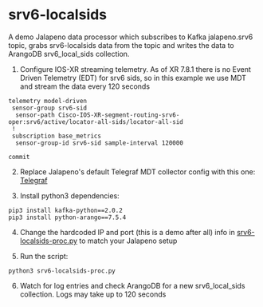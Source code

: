 # srv6-localsids
A demo Jalapeno data processor which subscribes to Kafka jalapeno.srv6 topic, grabs srv6-localsids data from the topic and writes the data to ArangoDB srv6_local_sids collection.

1. Configure IOS-XR streaming telemetry. As of XR 7.8.1 there is no Event Driven Telemetry (EDT) for srv6 sids, so in this example we use MDT and stream the data every 120 seconds
   
```
telemetry model-driven
 sensor-group srv6-sid
  sensor-path Cisco-IOS-XR-segment-routing-srv6-oper:srv6/active/locator-all-sids/locator-all-sid
 !
 subscription base_metrics
  sensor-group-id srv6-sid sample-interval 120000

commit
```
2. Replace Jalapeno's default Telegraf MDT collector config with this one:
   [Telegraf](./telegraf_ingress_cfg.yaml)

3. Install python3 dependencies:

```
pip3 install kafka-python==2.0.2
pip3 install python-arango==7.5.4
```

4. Change the hardcoded IP and port (this is a demo after all) info in [srv6-localsids-proc.py](./srv6-localsids-proc.py) to match your Jalapeno setup 
   
5. Run the script:
```
python3 srv6-localsids-proc.py
```

6. Watch for log entries and check ArangoDB for a new srv6_local_sids collection. Logs may take up to 120 seconds 


